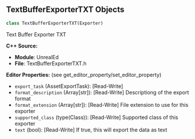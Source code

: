 ## TextBufferExporterTXT Objects

```python
class TextBufferExporterTXT(Exporter)
```

Text Buffer Exporter TXT

**C++ Source:**

- **Module**: UnrealEd
- **File**: TextBufferExporterTXT.h

**Editor Properties:** (see get_editor_property/set_editor_property)

- ``export_task`` (AssetExportTask):  [Read-Write]
- ``format_description`` (Array[str]):  [Read-Write] Descriptiong of the export format
- ``format_extension`` (Array[str]):  [Read-Write] File extension to use for this exporter
- ``supported_class`` (type(Class)):  [Read-Write] Supported class of this exporter
- ``text`` (bool):  [Read-Write] If true, this will export the data as text

<a id="unreal.Texture2DArrayFactory"></a>